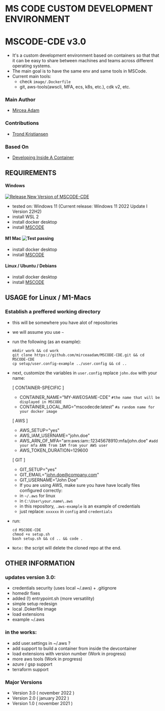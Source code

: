 # MS CODE CUSTOM DEVELOPMENT ENVIRONMENT
# MSCODE-CDE v3.0
- It's a custom development environment based on containers so that that it can be easy to share between machines and teams across different operating systems.
- The main goal is to have the same env and same tools in MSCode.
- Current main tools: 
    - check `image/.Dockerfile` 
    - git, aws-tools(awscli, MFA, ecs, k8s, etc.), cdk v2, etc.

### Main Author
- [Mircea Adam](https://github.com/mirceaadam)

### Contributions
- [Trond Kristiansen](https://github.com)

### Based On
- [Developing Inside A Container](https://code.visualstudio.com/docs/devcontainers/containers#_quick-start-open-an-existing-folder-in-a-container)


## REQUIREMENTS
#### Windows
[![Release New Version of MSCODE-CDE](https://github.com/mirceaadam/MSCODE-CDE/actions/workflows/main.yml/badge.svg)](https://github.com/mirceaadam/MSCODE-CDE/actions/workflows/main.yml)
- tested on: Windows 11 (Current release: Windows 11 2022 Update l Version 22H2)
- install WSL 2
- install docker desktop
- install [MSCODE](https://code.visualstudio.com/download)
#### M1 Mac ![Test passing](https://img.shields.io/badge/Tests-passing-brightgreen.svg)
- install docker desktop
- install [MSCODE](https://code.visualstudio.com/download)
#### Linux / Ubuntu / Debians
- install docker desktop
- install [MSCODE](https://code.visualstudio.com/download)

## USAGE for Linux / M1-Macs
### Establish a preffered working directory
- this will be somewhere you have alot of repositories
- we will assume you use `~`
- run the following (as an example):
    ```
    mkdir work && cd work
    git clone https://github.com/mirceaadam/MSCODE-CDE.git && cd MSCODE-CDE
    cp setup/user.config-example ../user.config && cd ..
    ```
- next, customize the variables in `user.config` replace `john.doe` with your name:
    
    [ CONTAINER-SPECIFIC ]
    - CONTAINER_NAME="MY-AWEOSAME-CDE" `#the name that will be displayed in MSCODE`
    - CONTAINER_LOCAL_IMG="mscodecde:latest" `#a random name for your docker image`
   
    [ AWS ]
    - AWS_SETUP="yes"
    - AWS_IAM_USERNAME="john.doe"
    - AWS_ARN_OF_MFA="arn:aws:iam::12345678910:mfa/john.doe" `#add your mfa ARN from IAM from your AWS user` 
    - AWS_TOKEN_DURATION=129600
    
    [ GIT ]
    - GIT_SETUP="yes"
    - GIT_EMAIL="john.doe@company.com"
    - GIT_USERNAME="John Doe"
    - If you are using AWS, make sure you have have locally files configured correctly: 
    - in `~/.aws` for linux
    - in `C:\User\your.name\.aws`
    - in this repository, `.aws-example` is an example of credentials
    - just replace: `xxxxxx` in `config` and `credentials`
- run:
    ```
    cd MSCODE-CDE
    chmod +x setup.sh
    bash setup.sh && cd .. && code .
    ```     
- `Note:` the script will delete the cloned repo at the end.
## OTHER INFORMATION
### updates version 3.0:
- credentials security (uses local ~/.aws) + .gitignore
- homedir fixes
- added (!) entrypoint.sh (more versatility)
- simple setup redesign
- local .Dokerfile image
- load extensions
- example ~/.aws

### in the works:
- add user.settings in ~/.aws ?
- add support to build a container from inside the devcontainer  
- load extensions with version number (Work in progress)
- more aws tools (Work in progress)
- azure / gsp support
- terraform support

### Major Versions 
- Version 3.0 ( november 2022 )
- Version 2.0 ( january 2022 )
- Version 1.0 ( november 2021 )
